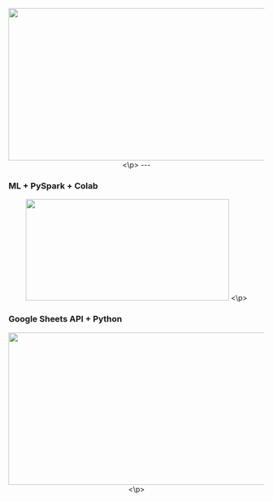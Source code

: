 <p align="center">
  <img width="800" height="300" src="https://miro.medium.com/max/1020/1*g_vS33KTfN8_9WtpkhO3BA.png">
<\p>
---
  
### ML + PySpark + Colab
<p align="center">
  <img width="400" height="200" src="https://miro.medium.com/max/655/1*vmiz8BGm1Xp6QnUSQBVVRg.png">
<\p>
  
### Google Sheets API + Python
<p align="center">
  <img width="600" height="300" src="https://i.ytimg.com/vi/cnPlKLEGR7E/maxresdefault.jpg">
<\p>
